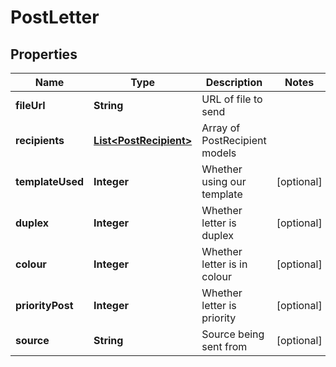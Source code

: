 
# PostLetter

## Properties
Name | Type | Description | Notes
------------ | ------------- | ------------- | -------------
**fileUrl** | **String** | URL of file to send | 
**recipients** | [**List&lt;PostRecipient&gt;**](PostRecipient.md) | Array of PostRecipient models | 
**templateUsed** | **Integer** | Whether using our template |  [optional]
**duplex** | **Integer** | Whether letter is duplex |  [optional]
**colour** | **Integer** | Whether letter is in colour |  [optional]
**priorityPost** | **Integer** | Whether letter is priority |  [optional]
**source** | **String** | Source being sent from |  [optional]



